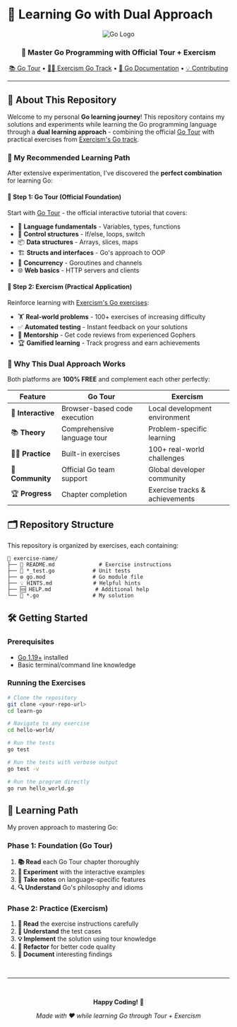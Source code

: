 # 🚀 Learning Go with Dual Approach

<div align="center">

![Go Logo](https://golang.org/lib/godoc/images/go-logo-blue.svg)

### 🎯 Master Go Programming with Official Tour + Exercism

[📚 Go Tour](https://go.dev/tour/) • [🏃‍♂️ Exercism Go Track](https://exercism.org/tracks/go/exercises) • [📖 Go Documentation](https://golang.org/doc/) • [💡 Contributing](#-contributing)

</div>

---

## 📖 About This Repository

Welcome to my personal **Go learning journey**! This repository contains my solutions and experiments while learning the Go programming language through a **dual learning approach** - combining the official [Go Tour](https://go.dev/tour/) with practical exercises from [Exercism's Go track](https://exercism.org/tracks/go/exercises).

### 🌟 My Recommended Learning Path

After extensive experimentation, I've discovered the **perfect combination** for learning Go:

#### 🥇 **Step 1: Go Tour (Official Foundation)**

Start with [Go Tour](https://go.dev/tour/) - the official interactive tutorial that covers:

-   🎯 **Language fundamentals** - Variables, types, functions
-   🔄 **Control structures** - If/else, loops, switch
-   📦 **Data structures** - Arrays, slices, maps
-   🏗️ **Structs and interfaces** - Go's approach to OOP
-   🚀 **Concurrency** - Goroutines and channels
-   🌐 **Web basics** - HTTP servers and clients

#### 🥈 **Step 2: Exercism (Practical Application)**

Reinforce learning with [Exercism's Go exercises](https://exercism.org/tracks/go/exercises):

-   🏋️ **Real-world problems** - 100+ exercises of increasing difficulty
-   ✅ **Automated testing** - Instant feedback on your solutions
-   👥 **Mentorship** - Get code reviews from experienced Gophers
-   🏆 **Gamified learning** - Track progress and earn achievements

### 🌟 Why This Dual Approach Works

Both platforms are **100% FREE** and complement each other perfectly:

| Feature            | Go Tour                      | Exercism                       |
| ------------------ | ---------------------------- | ------------------------------ |
| 🎯 **Interactive** | Browser-based code execution | Local development environment  |
| 📚 **Theory**      | Comprehensive language tour  | Problem-specific learning      |
| 🏃‍♂️ **Practice**    | Built-in exercises           | 100+ real-world challenges     |
| 👥 **Community**   | Official Go team support     | Global developer community     |
| 🏆 **Progress**    | Chapter completion           | Exercise tracks & achievements |

## 🗂️ Repository Structure

This repository is organized by exercises, each containing:

```
📁 exercise-name/
├── 📝 README.md              # Exercise instructions
├── 🧪 *_test.go            # Unit tests
├── ⚙️ go.mod               # Go module file
├── 💡 HINTS.md             # Helpful hints
├── 🆘 HELP.md              # Additional help
└── 📝 *.go                 # My solution
```

## 🛠️ Getting Started

### Prerequisites

-   [Go 1.19+](https://golang.org/dl/) installed
-   Basic terminal/command line knowledge

### Running the Exercises

```bash
# Clone the repository
git clone <your-repo-url>
cd learn-go

# Navigate to any exercise
cd hello-world/

# Run the tests
go test

# Run the tests with verbose output
go test -v

# Run the program directly
go run hello_world.go
```

## 🎯 Learning Path

My proven approach to mastering Go:

### Phase 1: Foundation (Go Tour)

1. **📚 Read** each Go Tour chapter thoroughly
2. **🎯 Experiment** with the interactive examples
3. **📝 Take notes** on language-specific features
4. **🔍 Understand** Go's philosophy and idioms

### Phase 2: Practice (Exercism)

1. **📝 Read** the exercise instructions carefully
2. **🧪 Understand** the test cases
3. **💡 Implement** the solution using tour knowledge
4. **🔄 Refactor** for better code quality
5. **📖 Document** interesting findings

<br>

---

<br>

<div align="center">

**Happy Coding!** 🎉

_Made with ❤️ while learning Go through Tour + Exercism_

</div>
